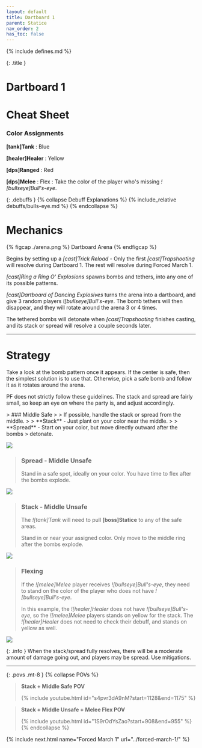 ```yaml
---
layout: default
title: Dartboard 1
parent: Statice
nav_order: 2
has_toc: false
---
```


{% include defines.md %}

{: .title }
# Dartboard 1

# Cheat Sheet

### Color Assignments
**[tank]Tank**
: Blue

**[healer]Healer**
: Yellow

**[dps]Ranged**
: Red

**[dps]Melee**
: Flex
: Take the color of the player who's missing *![bullseye]Bull's-eye*.

{: .debuffs }
{% collapse Debuff Explanations %}
{% include_relative debuffs/bulls-eye.md %}
{% endcollapse %}

# Mechanics

{% figcap ./arena.png %}
Dartboard Arena
{% endfigcap %}

Begins by setting up a *[cast]Trick Reload* - Only the first *[cast]Trapshooting*
will resolve during Dartboard 1. The rest will resolve during Forced March 1.

*[cast]Ring a Ring O' Explosions* spawns bombs and tethers, into any one of
its possible patterns.

*[cast]Dartboard of Dancing Explosives* turns the arena into a dartboard, and
give 3 random players *![bullseye]Bull's-eye*. The bomb tethers will then
disappear, and they will rotate around the arena 3 or 4 times.

The tethered bombs will detonate when *[cast]Trapshooting* finishes casting,
and its stack or spread will resolve a couple seconds later.

-----

# Strategy

Take a look at the bomb pattern once it appears. If the center is safe, then the
simplest solution is to use that. Otherwise, pick a safe bomb and follow it as
it rotates around the arena.

PF does not strictly follow these guidelines. The stack and spread are fairly
small, so keep an eye on where the party is, and adjust accordingly.

<div class="mechanics" markdown="1">
> ### Middle Safe
>
> If possible, handle the stack or spread from the middle.
>
> **Stack** - Just plant on your color near the middle.
>
> **Spread** - Start on your color, but move directly outward after the bombs
> detonate.


![](./spread-middle.png)

> ### Spread - Middle Unsafe
>
> Stand in a safe spot, ideally on your color. You have time to flex after the
> bombs explode.

![](./spread-sides.png)

> ### Stack - Middle Unsafe
>
> The *![tank]Tank* will need to pull **[boss]Statice** to any of the safe areas.
>
> Stand in or near your assigned color. Only move to the middle ring after the
> bombs explode.

![](./stack-sides.png)

> ### Flexing
>
> If the *![melee]Melee* player receives *![bullseye]Bull's-eye*, they need to
> stand on the color of the player who does not have *![bullseye]Bull's-eye*.
>
> In this example, the *![healer]Healer* does not have *![bullseye]Bull's-eye*,
> so the *![melee]Melee* players stands on yellow for the stack. The
> *![healer]Healer* does not need to check their debuff, and stands on yellow
> as well.

![](./flex-example.png)
</div>

{: .info }
When the stack/spread fully resolves, there will be a moderate amount of
damage going out, and players may be spread. Use mitigations.

-----

{: .povs .mt-8 }
{% collapse POVs %}
> **Stack + Middle Safe POV**
>
> {% include youtube.html id="s4pvr3dA9nM?start=1128&end=1175" %}

> **Stack + Middle Unsafe + Melee Flex POV**
>
> {% include youtube.html id="1S9rOdYsZao?start=908&end=955" %}
{% endcollapse %}

{% include next.html name="Forced March 1" url="../forced-march-1/" %}
